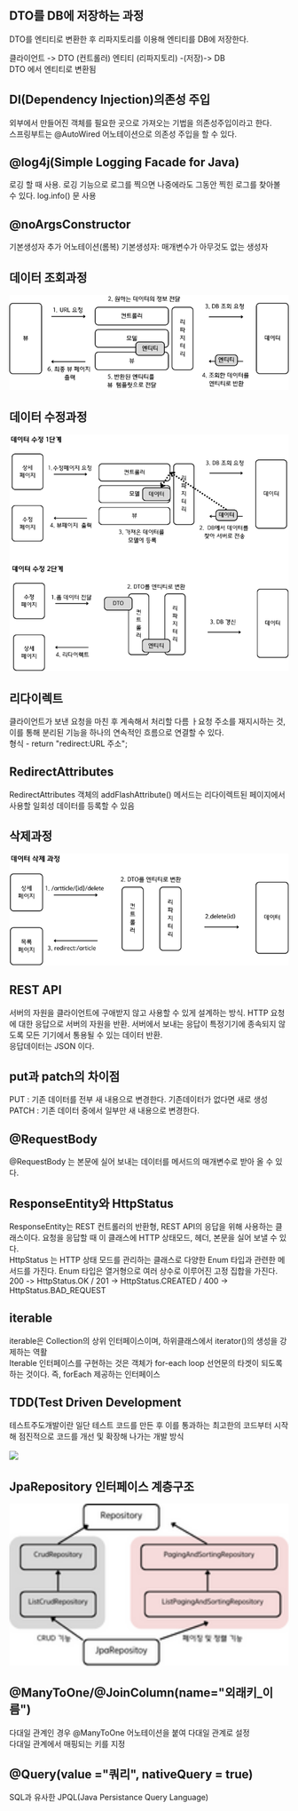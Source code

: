 <h2>DTO를 DB에 저장하는 과정 </h2>
DTO를 엔티티로 변환한 후 리파지토리를 이용해 엔티티를 DB에 저장한다. 

클라이언트 -> DTO (컨트롤러) 엔티티 (리파지토리)  -(저장)-> DB <br/>
DTO 에서 엔티티로 변환됨
              

<h2>DI(Dependency Injection)의존성 주입 </h2>

외부에서 만들어진 객체를 필요한 곳으로 가져오는 기법을 의존성주입이라고 한다. <br/>
스프링부트는 @AutoWired 어노테이션으로 의존성 주입을 할 수 있다. 

<h2>@log4j(Simple Logging Facade for Java)</h2>

로깅 할 때 사용. 로깅 기능으로 로그를 찍으면 나중에라도 그동안 찍힌 로그를 찾아볼 수 있다. log.info() 문 사용

<h2>@noArgsConstructor </h2>
기본생성자 추가 어노테이션(롬복)   기본생성자: 매개변수가 아무것도 없는 생성자

<h2>데이터 조회과정</h2>
<img src="https://github.com/skal48/springboot_JPA/blob/main/%EA%B7%B8%EB%A6%BC/read_process.png?raw=true">

<h2>데이터 수정과정</h2>             
<img src="https://github.com/skal48/springboot_JPA/blob/main/%EA%B7%B8%EB%A6%BC/%EB%8D%B0%EC%9D%B4%ED%84%B0%20%EC%88%98%EC%A0%95.png?raw=true">

<h2>리다이렉트</h2>

클라이언트가 보낸 요청을 마친 후 계속해서 처리할 다름 ㅏ요청 주소를 재지시하는 것, 이를 통해 분리된 기능을 하나의 연속적인 흐름으로 연결할 수 있다. <br/>
형식 - return "redirect:URL 주소"; 

<h2>RedirectAttributes</h2>
RedirectAttributes 객체의  addFlashAttribute() 메서드는 리다이렉트된 페이지에서 사용할 일회성 데이터를 등록할 수 있음

<h2>삭제과정</h2>
<img src="https://raw.githubusercontent.com/skal48/springboot_JPA/5d4cd3fa005f76362b76ac244bd8a70c08de6e4a/%EA%B7%B8%EB%A6%BC/%EB%8D%B0%EC%9D%B4%ED%84%B0%20%EC%82%AD%EC%A0%9C.png">

<h2>REST API</h2>
서버의 자원을 클라이언트에 구애받지 않고 사용할 수 있게 설계하는 방식. HTTP 요청에 대한 응답으로 서버의 자원을 반환. 서버에서 보내는 응답이 특정기기에 종속되지 않도록 모든 기기에서 통용될 수 있는 데이터 반환.<br/>
응답데이터는 JSON 이다.

<h2>put과 patch의 차이점</h2>
PUT : 기존 데이터를 전부 새 내용으로 변경한다. 기존데이터가 없다면 새로 생성
PATCH : 기존 데이터 중에서 일부만 새 내용으로 변경한다.

<h2>@RequestBody</h2>
@RequestBody 는 본문에 실어 보내는 데이터를 메서드의 매개변수로 받아 올 수 있다. 

<h2>ResponseEntity와 HttpStatus</h2>
ResponseEntity는 REST 컨트롤러의 반환형, REST API의 응답을 위해 사용하는 클래스이다. 요청을 응답할 때 이 클래스에 HTTP 상태모드, 헤더, 본문을 실어 보낼 수 있다. <br/>
HttpStatus 는 HTTP 상태 모드를 관리하는 클래스로 다양한 Enum 타입과 관련한 메서드를 가진다. Enum 타입은 열거형으로 여러 상수로 이루어진 고정 집합을 가진다. <br/>
200 -> HttpStatus.OK /  201 -> HttpStatus.CREATED /   400 -> HttpStatus.BAD_REQUEST

<h2>iterable </h2>
iterable은 Collection의 상위 인터페이스이며, 하위클래스에서 iterator()의 생성을 강제하는 역활<br/>Iterable 인터페이스를 구현하는 것은 객체가 for-each loop 선언문의 타겟이 되도록 하는 것이다. 즉, forEach 제공하는 인터페이스

<h2>TDD(Test Driven Development</h2>
테스트주도개발이란 일단 테스트 코드를 만든 후 이를 통과하는 최고한의 코드부터 시작해 점진적으로 코드를 개선 및 확장해 나가는 개발 방식 <br/><br/>
<img src="https://www.icterra.com/wp-content/uploads/2020/01/Test_01-1.png" width="512px">

<h2>JpaRepository 인터페이스 계층구조</h2>
<img src="https://github.com/skal48/springboot_JPA/blob/main/%EA%B7%B8%EB%A6%BC/JpaRepository.png?raw=true" width="512px">

<h2>@ManyToOne/@JoinColumn(name="외래키_이름")</h2>
다대일 관계인 경우 @ManyToOne 어노테이션을 붙여 다대일 관계로 설정 <br/>
다대일 관계에서 매핑되는 키를 지정

<h2>@Query(value ="쿼리", nativeQuery = true) </h2>
SQL과 유사한 JPQL(Java Persistance Query Language)



